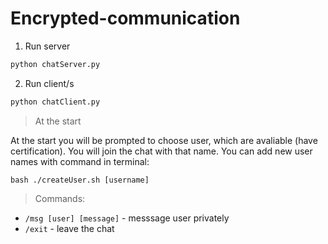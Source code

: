 # Encrypted-communication

1. Run server

```bash
python chatServer.py
```

2. Run client/s

```bash
python chatClient.py
```

> At the start

At the start you will be prompted to choose user, which are avaliable (have certification). You will join the chat with that name. You can add new user names with command in terminal:
```
bash ./createUser.sh [username]
```

>Commands:
- `/msg [user] [message]` - messsage user privately
- `/exit` - leave the chat
